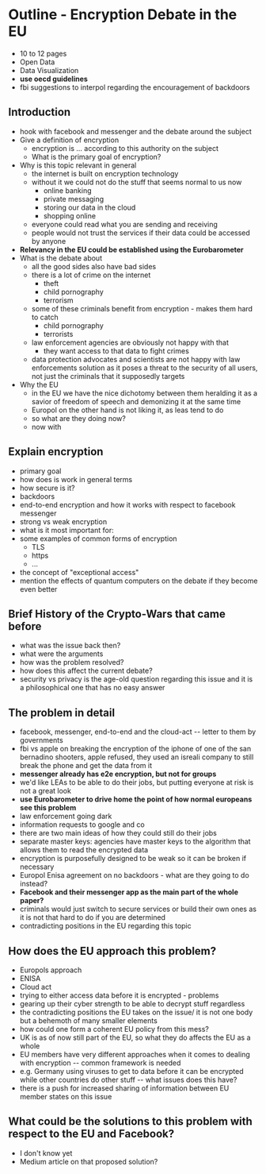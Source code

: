 # Outline - Encryption Debate in the EU

- 10 to 12 pages
- Open Data
- Data Visualization
- __use oecd guidelines__
- fbi suggestions to interpol regarding the encouragement of backdoors

## Introduction

- hook with facebook and messenger and the debate around the subject
- Give a definition of encryption
    - encryption is ... according to this authority on the subject
    - What is the primary goal of encryption?
- Why is this topic relevant in general
    - the internet is built on encryption technology
    - without it we could not do the stuff that seems normal to us now
        - online banking
        - private messaging
        - storing our data in the cloud
        - shopping online
    - everyone could read what you are sending and receiving
    - people would not trust the services if their data could be accessed by
      anyone
- __Relevancy in the EU could be established using the Eurobarometer__
- What is the debate about
    - all the good sides also have bad sides
    - there is a lot of crime on the internet
        - theft
        - child pornography
        - terrorism
    - some of these criminals benefit from encryption - makes them hard
      to catch
        - child pornography
        - terrorists 
    - law enforcement agencies are obviously not happy with that
        - they want access to that data to fight crimes
    - data protection advocates and scientists are not happy with law
      enforcements solution as it poses a threat to the security of all users,
      not just the criminals that it supposedly targets
- Why the EU
    - in the EU we have the nice dichotomy between them heralding it as
      a savior of freedom of speech and demonizing it at the same time
    - Europol on the other hand is not liking it, as leas tend to do
    - so what are they doing now? 
    - now with 

## Explain encryption

- primary goal
- how does is work in general terms
- how secure is it?
- backdoors
- end-to-end encryption and how it works with respect to facebook messenger
- strong vs weak encryption
- what is it most important for:
- some examples of common forms of encryption
    - TLS
    - https
    - ...
- the concept of "exceptional access"
- mention the effects of quantum computers on the debate if they become even
  better

## Brief History of the Crypto-Wars that came before

- what was the issue back then?
- what were the arguments
- how was the problem resolved?
- how does this affect the current debate?
- security vs privacy is the age-old question regarding this issue and it is
  a philosophical one that has no easy answer

## The problem in detail

- facebook, messenger, end-to-end and the cloud-act -- letter to them by
  governments
- fbi vs apple on breaking the encryption of the iphone of one of the san
  bernadino shooters, apple refused, they used an isreali company to still
  break the phone and get the data from it
- __messenger already has e2e encryption, but not for groups__
- we'd like LEAs to be able to do their jobs, but putting everyone at risk is
  not a great look
- __use Eurobarometer to drive home the point of how normal europeans see this
  problem__
- law enforcement going dark
- information requests to google and co
- there are two main ideas of how they could still do their jobs
- separate master keys: agencies have master keys to the algorithm that
  allows them to read the encrypted data
- encryption is purposefully designed to be weak so it can be broken if
  necessary
- Europol Enisa agreement on no backdoors - what are they going to do
  instead?
- __Facebook and their messenger app as the main part of the whole paper?__
- criminals would just switch to secure services or build their own ones as
  it is not that hard to do if you are determined
- contradicting positions in the EU regarding this topic

## How does the EU approach this problem?

- Europols approach
- ENISA
- Cloud act
- trying to either access data before it is encrypted - problems
- gearing up their cyber strength to be able to decrypt stuff
  regardless
- the contradicting positions the EU takes on the issue/ it is not one body but
  a behemoth of many smaller elements
- how could one form a coherent EU policy from this mess?
- UK is as of now still part of the EU, so what they do affects the EU as
  a whole
- EU members have very different approaches when it comes to dealing with
  encryption -- common framework is needed
- e.g. Germany using viruses to get to data before it can be encrypted while
  other countries do other stuff -- what issues does this have?
- there is a push for increased sharing of information between EU member states
  on this issue

## What could be the solutions to this problem with respect to the EU and Facebook?

- I don't know yet
- Medium article on that proposed solution?
